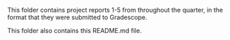 This folder contains project reports 1-5 from throughout the quarter, in the format that they were submitted to Gradescope. 

This folder also contains this README.md file.
